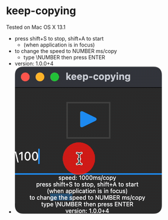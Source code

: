 # keep-copying

Tested on Mac OS X 13.1

- press shift+S to stop, shift+A to start
  - (when application is in focus)
- to change the speed to NUMBER ms/copy
  - type \NUMBER then press ENTER
- version: 1.0.0+4
- ![demo](kc_demo.gif)